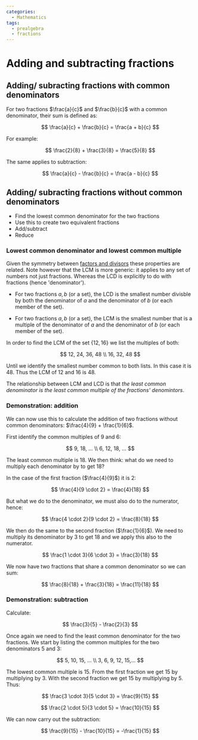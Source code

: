 ```yaml
---
categories:
  - Mathematics
tags:
  - prealgebra
  - fractions
---
```


# Adding and subtracting fractions

## Adding/ subracting fractions with common denominators

For two fractions $\frac{a}{c}$ and $\frac{b}{c}$ with a common denominator, their sum is defined as:

$$
    \frac{a}{c} + \frac{b}{c} = \frac{a + b}{c}
$$

For example:

$$
    \frac{2}{8} + \frac{3}{8} = \frac{5}{8}
$$

The same applies to subtraction:

$$
    \frac{a}{c} - \frac{b}{c} = \frac{a - b}{c}
$$

## Adding/ subracting fractions without common denominators

- Find the lowest common denominator for the two fractions
- Use this to create two equivalent fractions
- Add/subtract
- Reduce

### Lowest common denominator and lowest common multiple

Given the symmetry between [factors and divisors](/Mathematics/Prealgebra/Factors_and_divisors.md) these properties are related. Note however that the LCM is more generic: it applies to any set of numbers not just fractions. Whereas the LCD is explicitly to do with fractions (hence 'denominator').

- For two fractions $a, b$ (or a set), the LCD is the smallest number divisble by both the denominator of $a$ and the denominator of $b$ (or each member of the set).

- For two fractions $a, b$ (or a set), the LCM is the smallest number that is a multiple of the denominator of $a$ and the denominator of $b$ (or each member of the set).

In order to find the LCM of the set $\{12, 16\}$ we list the multiples of both:

$$
12, 24, 36, 48 \\
16, 32, 48
$$

Until we identify the smallest number common to both lists. In this case it is 48. Thus the LCM of 12 and 16 is 48.

The relationship between LCM and LCD is that _the least common denominator is the least common multiple of the fractions' denomintors_.

### Demonstration: addition

We can now use this to calculate the addition of two fractions without common denominators: $\frac{4}{9} + \frac{1}{6}$.

First identify the common multiples of 9 and 6:

$$
9, 18, ... \\
6, 12, 18, ...
$$

The least common multiple is 18.
We then think: what do we need to multiply each denominator by to get 18?

In the case of the first fraction ($\frac{4}{9}$) it is 2:

$$
    \frac{4}{9 \cdot 2}  = \frac{4}{18}
$$

But what we do to the denominator, we must also do to the numerator, hence:

$$
    \frac{4 \cdot 2}{9 \cdot 2}  = \frac{8}{18}
$$

We then do the same to the second fraction ($\frac{1}{6}$). We need to multiply its denominator by 3 to get 18 and we apply this also to the numerator.

$$
    \frac{1 \cdot 3}{6 \cdot 3}  = \frac{3}{18}
$$

We now have two fractions that share a common denominator so we can sum:

$$
    \frac{8}{18} + \frac{3}{18} = \frac{11}{18}
$$

### Demonstration: subtraction

Calculate:

$$
    \frac{3}{5} - \frac{2}{3}
$$

Once again we need to find the least common denominator for the two fractions. We start by listing the common multiples for the two denominators 5 and 3:

$$
5, 10, 15, ... \\
3, 6, 9, 12, 15,...
$$

The lowest common multiple is 15. From the first fraction we get 15 by multiplying by 3. With the second fraction we get 15 by multiplying by 5. Thus:

$$
    \frac{3 \cdot 3}{5 \cdot 3}  = \frac{9}{15}
$$

$$
    \frac{2 \cdot 5}{3 \cdot 5}  = \frac{10}{15}
$$

We can now carry out the subtraction:

$$
    \frac{9}{15}  -  \frac{10}{15} = -\frac{1}{15}
$$
